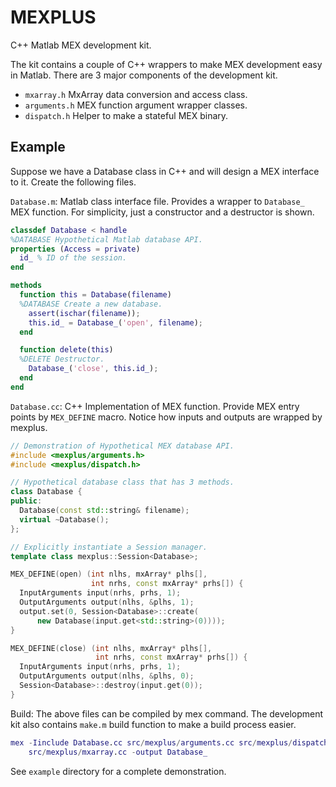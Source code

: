 MEXPLUS
=======

C++ Matlab MEX development kit.

The kit contains a couple of C++ wrappers to make MEX development easy in
Matlab. There are 3 major components of the development kit.

 * `mxarray.h` MxArray data conversion and access class.
 * `arguments.h` MEX function argument wrapper classes.
 * `dispatch.h` Helper to make a stateful MEX binary.

Example
-------

Suppose we have a Database class in C++ and will design a MEX interface to it.
Create the following files.

`Database.m`: Matlab class interface file. Provides a wrapper to `Database_`
MEX function. For simplicity, just a constructor and a destructor is shown.

```matlab
classdef Database < handle
%DATABASE Hypothetical Matlab database API.
properties (Access = private)
  id_ % ID of the session.
end

methods
  function this = Database(filename)
  %DATABASE Create a new database.
    assert(ischar(filename));
    this.id_ = Database_('open', filename);
  end

  function delete(this)
  %DELETE Destructor.
    Database_('close', this.id_);
  end
end
```

`Database.cc`: C++ Implementation of MEX function. Provide MEX entry points by
`MEX_DEFINE` macro. Notice how inputs and outputs are wrapped by mexplus.

```c++
// Demonstration of Hypothetical MEX database API.
#include <mexplus/arguments.h>
#include <mexplus/dispatch.h>

// Hypothetical database class that has 3 methods.
class Database {
public:
  Database(const std::string& filename);
  virtual ~Database();
};

// Explicitly instantiate a Session manager.
template class mexplus::Session<Database>;

MEX_DEFINE(open) (int nlhs, mxArray* plhs[],
                  int nrhs, const mxArray* prhs[]) {
  InputArguments input(nrhs, prhs, 1);
  OutputArguments output(nlhs, &plhs, 1);
  output.set(0, Session<Database>::create(
      new Database(input.get<std::string>(0))));
}

MEX_DEFINE(close) (int nlhs, mxArray* plhs[],
                   int nrhs, const mxArray* prhs[]) {
  InputArguments input(nrhs, prhs, 1);
  OutputArguments output(nlhs, &plhs, 0);
  Session<Database>::destroy(input.get(0));
}
```

Build: The above files can be compiled by mex command. The development kit also
contains `make.m` build function to make a build process easier.

```matlab
mex -Iinclude Database.cc src/mexplus/arguments.cc src/mexplus/dispatch.cc \
    src/mexplus/mxarray.cc -output Database_
```

See `example` directory for a complete demonstration.
